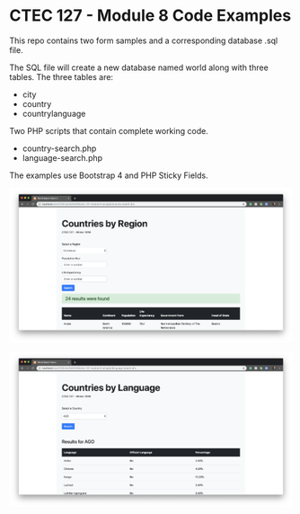 # CTEC 127 - Module 8 Code Examples

This repo contains two form samples and a corresponding database .sql file.

The SQL file will create a new database named world along with three tables. The three tables are:

- city
- country
- countrylanguage

Two PHP scripts that contain complete working code.

- country-search.php
- language-search.php

The examples use Bootstrap 4 and PHP Sticky Fields.

![Countries by Region](screenshots/countries_by_region.png)

![Countries by Language](screenshots/countries_by_language.png)
